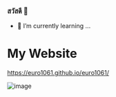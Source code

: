 ### สวัสดี 👋
- 🌱 I’m currently learning ...

# My Website
https://euro1061.github.io/euro1061/

![image](https://i.imgur.com/dPSmW6M.png)
